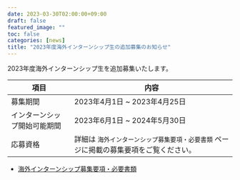 ```yaml
---
date: 2023-03-30T02:00:00+09:00
draft: false
featured_image: ""
toc: false
categories: [news]
title: "2023年度海外インターンシップ生の追加募集のお知らせ"
---
```


2023年度海外インターンシップ生を追加募集いたします。
 
| 項目                   |  内容                       |
| --------------------- | --------------------------- |
| 募集期間                | 2023年4月1日 ~ 2023年4月25日 |
| インターンシップ開始可能期間 | 2023年6月1日 ~ 2024年5月30日 | 
| 応募資格                | 詳細は `海外インターンシップ募集要項・必要書類` ページに掲載の募集要項をご覧ください。 |

- [海外インターンシップ募集要項・必要書類](../required-docs.md)
